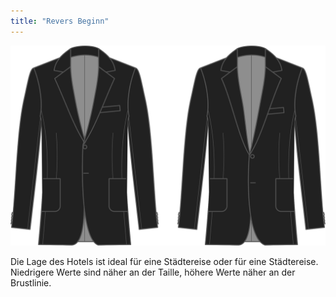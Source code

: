 ```yaml
---
title: "Revers Beginn"
---
```


![Revers Beginn](lapelstart.svg)

Die Lage des Hotels ist ideal für eine Städtereise oder für eine Städtereise. Niedrigere Werte sind näher an der Taille, höhere Werte näher an der Brustlinie.




